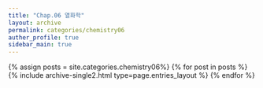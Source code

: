 ```yaml
---
title: "Chap.06 열화학"
layout: archive
permalink: categories/chemistry06
auther_profile: true
sidebar_main: true
---
```


{% assign posts = site.categories.chemistry06%}
{% for post in posts %} {% include archive-single2.html type=page.entries_layout %} {% endfor %}
